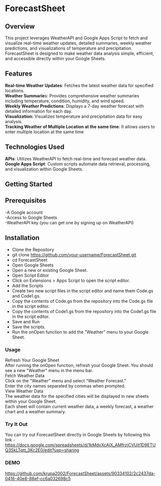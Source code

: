 # ForecastSheet

## Overview

This project leverages WeatherAPI and Google Apps Script to fetch and visualize real-time weather updates, detailed summaries, weekly weather predictions, and visualizations of temperature and precipitation. ForecastSheet is designed to make weather data analysis simple, efficient, and accessible directly within your Google Sheets.

## Features

**Real-time Weather Updates**: Fetches the latest weather data for specified locations. <br />
**Weather Summarie**s: Provides comprehensive weather summaries including temperature, condition, humidity, and wind speed. <br />
**Weekly Weather Predictions**: Displays a 7-day weather forecast with detailed information for each day. <br />
**Visualization:** Visualizes temperature and precipitation data for easy analysis. <br />
**Tracking Weather of Multiple Location at the same time**: It allows users to enter multiple location at the same time

## Technologies Used

**APIs**: Utilizes WeatherAPI to fetch real-time and forecast weather data. <br />
**Google Apps Script**: Custom scripts automate data retrieval, processing, and visualization within Google Sheets. <br />

## Getting Started

## Prerequisites

-A Google account <br />
-Access to Google Sheets <br />
-WeatherAPI key (you can get one by signing up on WeatherAPI)<br />

## Installation 

- Clone the Repository<br />
- git clone https://github.com/your-username/ForecastSheet.git <br />
- cd ForecastSheet <br />
- Open Google Sheets <br />
- Open a new or existing Google Sheet.<br />
- Open Script Editor <br />
- Click on Extensions > Apps Script to open the script editor. <br />
- Add the Scripts <br />
- Create two new script files in the script editor and name them Code.gs and Code1.gs. <br />
- Copy the contents of Code.gs from the repository into the Code.gs file in the script editor. <br />
- Copy the contents of Code1.gs from the repository into the Code1.gs file in the script editor. <br />
- Save and Run <br />
- Save the scripts.<br /> 
- Run the onOpen function to add the "Weather" menu to your Google Sheet.<br />

### Usage <br />

Refresh Your Google Sheet <br />
After running the onOpen function, refresh your Google Sheet. You should see a new "Weather" menu in the menu bar. <br />
Fetch Weather Data <br />
Click on the "Weather" menu and select "Weather Forecast." <br />
Enter the city names separated by commas when prompted. <br />
View Weather Data <br />
The weather data for the specified cities will be displayed in new sheets within your Google Sheet. <br />
Each sheet will contain current weather data, a weekly forecast, a weather chart and a weather summary. <br />

### Try It Out
You can try out ForecastSheet directly in Google Sheets by following this link - https://docs.google.com/spreadsheets/d/1kMdvXcAlX_AMfrzjCVUit1D9ETUQ3SkLTqtt_3Kc2E0/edit?usp=sharing

### DEMO 


https://github.com/krupa2002/ForecastSheet/assets/90334102/2c2437da-0416-40e8-88ef-cc6a032698c5


